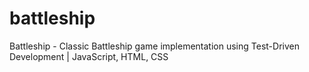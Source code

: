 # battleship
Battleship - Classic Battleship game implementation using Test-Driven Development | JavaScript, HTML, CSS
